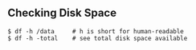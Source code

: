 ## Checking Disk Space

```console
$ df -h /data     # h is short for human-readable
$ df -h -total    # see total disk space available
```
